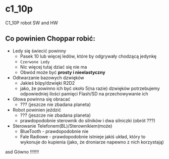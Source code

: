 # c1_10p
C1_10P robot SW and HW

## Co powinien Choppar robić:
- Ledy się świecić powinny 
  - Pasek 10 lub więcej ledów, które by odgrywały chodzącą jedynkę
  - `Czerwone Ledy`
  - Nic więcej tutaj dziać się nie ma
  - Obwód może być **prosty i nieelastyczny**
- Odtwarzanie bazowych dzwięków
  - Jakieś biipy/dzwięki R2D2
  - jako, że powinno ich być około 5(na razie) dzwięków potrzebujemy odpowiedniej ilości pamięci Flash/SD na przechowywanie ich
- Głowa powinna się obracać
  - ??? (jeszcze nie zbadana planeta)
- Robot powinien jeździć
  - ??? (jeszcze nie zbadana planeta)
  - prawdopodobnie sterownik do silników i dwa silniczki (obrót ???)
- Sterowanie Telefonem(BL)/Sterownikiem(może)
  - BlueTooth - prawdopodobnie nie 
  - Fale Radiowe - prawdopodobnie istnieje jakiś układ, który to wykonuje do kupienia (jako, że droniarze napewno z nich korzystają)

asd
Gówno !!!!!!!
